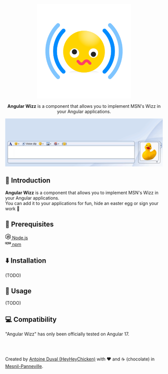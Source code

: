 <div align="center">

<img src="https://raw.githubusercontent.com/HeyHeyChicken/Angular-Wizz/main/.github/logo.png" alt="Wizz" width="300">

**Angular Wizz** is a component that allows you to implement MSN's Wizz in your Angular applications.<br>
</div>
<div align="center">
<img width="820px" src="https://raw.githubusercontent.com/HeyHeyChicken/Angular-Wizz/main/.github/video.gif">
</div>

## 👋 Introduction

**Angular Wizz** is a component that allows you to implement MSN's Wizz in your Angular applications.<br>
You can add it to your applications for fun, hide an easter egg or sign your work 🤣

## 🔧 Prerequisites

[<img src="https://raw.githubusercontent.com/HeyHeyChicken/Angular-Wizz/main/.github/nodeJSLogo.png" width="18" /> Node.js](https://nodejs.org/)<br/>
[<img src="https://raw.githubusercontent.com/HeyHeyChicken/Angular-Wizz/main/.github/npmLogo.png" width="18" /> npm](https://npmjs.com/)<br/>

## ⬇️ Installation

(TODO)

## 🚀 Usage

(TODO)

## 💻 Compatibility

"Angular Wizz" has only been officially tested on Angular 17.

<br>
<br>

Created by [Antoine Duval (HeyHeyChicken)](//antoine.cuffel.fr) with ❤ and ☕ (chocolate) in [Mesnil-Panneville](//en.wikipedia.org/wiki/Mesnil-Panneville).